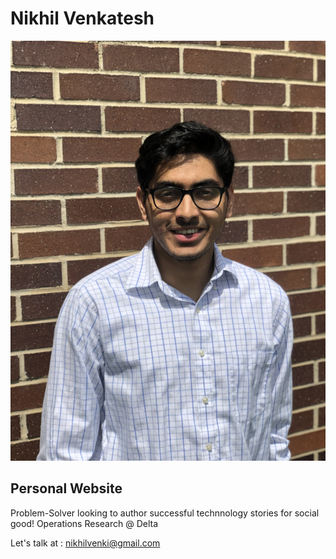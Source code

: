 # Nikhil Venkatesh

![My photo](photo.jpg)

## Personal Website

Problem-Solver looking to author successful technnology stories for social good!
Operations Research @ Delta

Let's talk at : nikhilvenki@gmail.com
